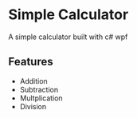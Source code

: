 # Simple Calculator
A simple calculator built with c# wpf

## Features
- Addition
- Subtraction
- Multplication
- Division